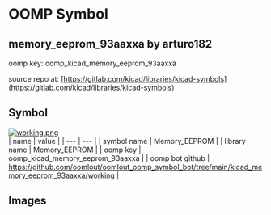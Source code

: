 # OOMP Symbol  
## memory_eeprom_93aaxxa  by arturo182  
  
oomp key: oomp_kicad_memory_eeprom_93aaxxa  
  
source repo at: [https://gitlab.com/kicad/libraries/kicad-symbols](https://gitlab.com/kicad/libraries/kicad-symbols)  
## Symbol  
  
[![working.png](working_600.png)](working.png)  
| name | value | 
| --- | --- | 
| symbol name | Memory_EEPROM | 
| library name | Memory_EEPROM | 
| oomp key | oomp_kicad_memory_eeprom_93aaxxa | 
| oomp bot github | https://github.com/oomlout/oomlout_oomp_symbol_bot/tree/main/kicad_memory_eeprom_93aaxxa/working | 
## Images  
